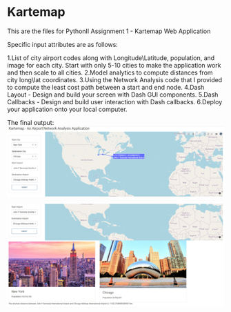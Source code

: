 # Kartemap
This are the files for PythonII Assignment 1 - Kartemap Web Application

Specific input attributes are as follows:

1.List of city airport codes along with Longitude\Latitude, population, and image for each city.  Start with only 5-10 cities to make the application work and then scale to all cities.
2.Model analytics to compute distances from city long\lat coordinates.
3.Using the Network Analysis code that I provided to compute the least cost path between a start and end node.
4.Dash Layout - Design and build your screen with Dash GUI components.
5.Dash Callbacks - Design and build user interaction with Dash callbacks.
6.Deploy your application onto your local computer.

The final output:
![](image/Screenshot1.png)

![](image/Screenshot2.png)
